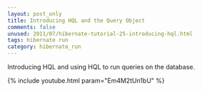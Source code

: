 ```yaml
---           
layout: post_only
title: Introducing HQL and the Query Object
comments: false
unused: 2011/07/hibernate-tutorial-25-introducing-hql.html
tags: hibernate run
category: hibernate_run
---
```


Introducing HQL and using HQL to run queries on the database.

{% include youtube.html param="Em4M2tUn1bU" %}